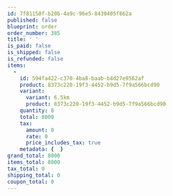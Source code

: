 ```yaml
---
id: 7f81150f-b20b-4a9c-96e5-8430405f862a
published: false
blueprint: order
order_number: 385
title: ' '
is_paid: false
is_shipped: false
is_refunded: false
items:
  -
    id: 594fa422-c370-4ba8-baab-b4d27e9562af
    product: 8373c220-19f3-4452-b9d5-7f9a566bcd90
    variant:
      variant: 6.5km
      product: 8373c220-19f3-4452-b9d5-7f9a566bcd90
    quantity: 8
    total: 8000
    tax:
      amount: 0
      rate: 0
      price_includes_tax: true
    metadata: {  }
grand_total: 8000
items_total: 8000
tax_total: 0
shipping_total: 0
coupon_total: 0
---
```

